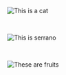 ![This is a cat](https://homepages.cae.wisc.edu/~ece533/images/cat.png)

<br>

![This is serrano](https://homepages.cae.wisc.edu/~ece533/images/serrano.png)

<br>

![These are fruits](https://homepages.cae.wisc.edu/~ece533/images/fruits.png)
